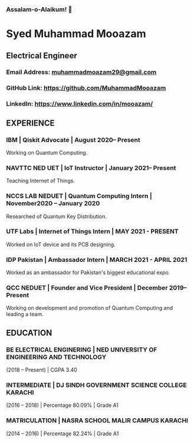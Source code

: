 <h3> Assalam-o-Alaikum! 👋 </h3>
<h1> Syed Muhammad Mooazam </h1>
<h2> Electrical Engineer </h2>

### Email Address: muhammadmoazam29@gmail.com  
### GitHub Link: https://github.com/MuhammadMooazam 
### LinkedIn: https://www.linkedin.com/in/mooazam/ 



## EXPERIENCE 

### IBM | Qiskit Advocate | August 2020– Present 
Working on Quantum Computing.

### NAVTTC NED UET | IoT Instructor | January 2021– Present
Teaching Internet of Things.

### NCCS LAB NEDUET | Quantum Computing Intern | November2020 – January 2020  
Researched of Quantum Key Distribution.

### UTF Labs | Internet of Things Intern | MAY 2021 - PRESENT
Worked on IoT device and its PCB designing.

### IDP Pakistan | Ambassador Intern | MARCH 2021 - APRIL 2021
Worked as an ambassador for Pakistan's biggest educational expo.

### QCC NEDUET | Founder and Vice President | December 2019–Present
Working on development and promotion of Quantum Computing and leading a team. 



## EDUCATION 

### BE ELECTRICAL ENGINERING | NED UNIVERSITY OF ENGINEERING AND TECHNOLOGY 
(2018 – Present) | CGPA 3.40 

### INTERMEDIATE | DJ SINDH GOVERNMENT SCIENCE COLLEGE KARACHI 
(2016 – 2018) | Percentage 80.09% | Grade A1

### MATRICULATION | NASRA SCHOOL MALIR CAMPUS KARACHI 
(2014 – 2016) | Percentage 82.24% | Grade A1 
